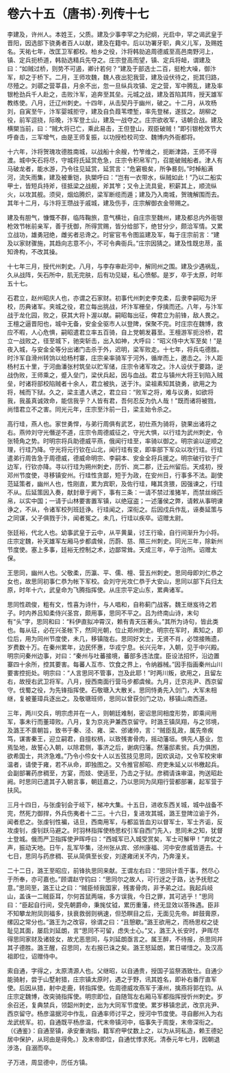 # 卷六十五（唐书）·列传十七

李建及，许州人。本姓王，父质。建及少事李罕之为纪纲，光启中，罕之谒武皇于晋阳，因选部下骁勇者百人以献，建及在籍中。后以功署牙职，典义儿军，及赐姓名。天祐七年，改匡卫军都校。柏乡之役，汴将韩勍追周德威至高邑南野河上，镇、定兵扼桥道，韩勍选精兵先夺之。庄宗登高而望，镇、定兵将衄，谓建及曰：“如贼过桥，则势不可遏，卿计若何？”建及于部选士二百，挺枪大噪，御汴军，却之于桥下。二月，王师攻魏，魏人夜出犯我营，建及设伏待之，扼其归路，尽殪之。刘鄩之营莘县，月余不出，忽一旦纵兵攻镇、定之营，军中腾乱，建及率银枪劲兵千人赴之，击败汴军，追奔至其垒。元城之战，建及首陷其阵，授天雄军教练使。八月，迁辽州刺史。十四年，从击契丹于幽州，破之。十二月，从攻杨刘，自寅至午，汴军婴城拒守，建及自负葭苇堙堑，率先登梯，遂拔之。胡柳之役，前军逗挠，际晚，汴军登土山，建及一战夺之。庄宗欲收军，诘朝合战。建及横槊当前，曰：“贼大将已亡，乘此易击，王但登山，观臣破贼！”即引银枪效节大呼奋击，三军增气，由是王师复振，以功授检校司空、魏博内外衙都将。

十六年，汴将贺瑰攻德胜南城，以战船十余艘，竹笮维之，扼断津路，王师不得渡。城中矢石将尽，守城将氏延赏危急，庄宗令积帛军门，召能破贼船者。津人有马破龙者，能水游，乃令往见延赏，延赏言：“危窘极矣，所争晷刻。”时棹船满河，流矢雨集，建及被重铠，执槊呼曰：“岂有一衣带水，纵贼如此！”乃以二船实甲士，皆短兵持斧，径抵梁之战舰，斧其笮；又令上流具瓮，积薪其上，顺流纵火，以攻其舰。须臾，烟焰腾炽，梁军断缆而遁；建及乃入南城，贺瑰解围而去。其年十二月，与汴将王瓒战于戚城，建及伤手，庄宗解御衣金带赐之。

建及有胆气，慷慨不群，临阵鞠旅，意气横壮，自庄宗至魏州，建及都总内外衙银枪效节帐前亲军，善于抚御，所得赏赐，皆分给部下，绝甘分少，颇洽军情。又累立战功，雄勇冠绝，雌劣者忌谗之。时宦官韦令图监建及军，每于庄宗前言：“建及以家财骤施，其趋向志意不小，不可令典衙兵。”庄宗因猜之。建及性既忠荩，虽知谗构，不改其操。

十七年三月，授代州刺史。八月，与李存审赴河中，解同州之围。建及少遇祸乱，久从战阵，矢石所中，肌无完肤，后有功见疑，私心愤郁。是岁，卒于太原，时年五十七。

石君立，赵州昭庆人也，亦谓之石家财。初事代州刺史李克柔，后隶李嗣昭为牙校，历典诸军。夹城之役，君立每出挑战，坏汴军栅垒，俘擒而还。八年，与汴军战于龙化园，败之，获其大将卜渥以献。嗣昭每出征，俾君立为前锋，敌人畏之。王檀之逼晋阳也，城中无备，安金全驱市人以登陴，保聚不完。时庄宗在魏博，救应不暇，人心危惧，嗣昭遣君立率五百骑，自上党朝发暮至。王檀游军扼汾桥，君立一战败之，径至城下，驰突斩击，出入如神，大呼曰：“昭义侍中大军至矣！”是夜入城，与安金全等分出诸门击杀于外，迟明，梁军败走。十七年，将兵屯德胜。时汴军自滑州转饷以给杨村寨，庄宗亲率骑军于河外，循岸而上，邀击之。汴人距杨村五十里，于河曲潘张村筑垒以贮军储，庄宗令诸军攻之。汴人设伏于要路，逆战伪败，王师乘之，蹙入垒门，梁伏兵起，因与血战。君立与镇州大将王钊陷入贼垒，时诸将部校陷贼者十余人，君立被执，送于汴。梁祖素知其骁勇，欲用之为将，械而下狱。久之，梁主遣人诱之，君立曰：“败军之将，难与议勇，如欲将我，我虽真诚效命，能信我乎？人皆有君，吾何忍反为仇人哉！”既而诸将被戮，尚惜君立不之害。同光元年，庄宗至汴前一日，梁主始令杀之。

高行珪，燕人也。家世勇悍，与弟行周俱有武艺，初仕燕为骑将，骁果出诸将之右。燕帅刘守光僭逆不道，庄宗令周德威征之，守光大惧，以行珪为武州刺史，令张犄角之势。时明宗将兵助德威平燕，俄闻行珪至，率骑以御之。明宗谕以逆顺之理，行珪乃降。守光将元行钦在山北，闻行珪有变，即率部下军众以攻行珪。行珪遣弟行周告急于周德威，德威命明宗、李嗣本、安金全将兵援之。明宗破行钦于广边军，行钦亦降。寻以行珪为朔州刺史，历忻、岚二郡，迁云州留后。天成初，授邓州节度使，寻移镇安州。行珪性贪鄙，短于为政，在安州日，行事多不法。副使范延策者，幽州人也，性刚直，累为宾职，及佐行珪，睹其贪猥，因强谏之，行珪不从。后延策因入奏，献封章于阙下，事有三条：一请不禁过淮猪羊，而禁丝绵匹帛，以实中国；一请于山林要害置军镇，以绝寇盗；一述藩侯之弊，请敕从事明谏诤之，不从，令诸军校列班廷诤。行珪闻之，深衔之。后因戍兵作乱，诬奏延策与之同谋，父子俱戮于汴，闻者冤之。未几，行珪以疾卒。诏赠太尉。

张廷裕，代北人也。幼事武皇于云中，从平黄巢，讨王行瑜，自行间渐升为小将。庄宗定魏，补天雄军左厢马步都虞候，历蔚、慈、隰三州刺史。同光三年，除新州节度使。塞上多事，廷裕无控制之术，边鄙常耸。天成三年，卒于治所。诏赠太保。

王思同，幽州人也。父敬柔，历瀛、平、儒、檀、营五州刺史。思同母即刘仁恭之女也，故思同初事仁恭为帐下军校。会刘守光攻仁恭于大安山，思同以部下兵归太原，时年十六，武皇命为飞腾指挥使。从庄宗平定山东，累典诸军。

思同性疏俊，粗有文，性喜为诗什，与人唱和，自称蓟门战客。魏王继岌待之若子。时内养吕知柔侍兴圣宫，颇用事，思同不平之。吕为终南山诗，末句有“头”字，思同和曰：“料伊直拟冲霄汉，赖有青天压著头。”其所为诗句，皆此类也。每从征，必在兴圣帐下，然同光朝，位止郑州刺史。明宗在军时，素知之，即位后，用为同州节度使，未几，移镇陇右。思同好文士，无贤不肖，必馆接贿遗，岁费数十万。在秦州累年，边民怀惠，华戎宁息。长兴元年，入朝，见于中兴殿。明宗问秦州边事，对曰：“秦州与吐蕃接境，蕃部多违法度。臣设法招怀，沿边置寨四十余所，控其要害。每蕃人互市、饮食之界上，令纳器械。”因手指画秦州山川要害控扼处。明宗曰：“人言思同不管事，岂及此耶！”时两川叛，欲用之，且留左右，故授右武卫将军。八月，授西南面行营马步都虞候。九月，迁京兆尹、西京留守。伐蜀之役，为先锋指挥使。石敬瑭入大散关。思同恃勇先入剑门，大军未相继，复被董璋兵逐出之。及敬瑭班师，思同以曾获剑门之功，移镇山南西道。

三年，两川交兵，明宗虑并在一人，则朝廷难制，密诏思同相度形势，即乘间用军，事未行而董璋败。八月，复为京兆尹兼西京留守。时潞王镇凤翔，与之邻境，及潞王不禀朝旨，致书于秦、泾、雍、梁、邠诸帅，言：“贼臣乱政，属先帝疾笃，谋害秦王，迎立嗣君，自擅权柄，以致残害骨肉，摇动藩垣。惧先人基业，忽焉坠地，故誓心入朝，以除君侧，事济之后，谢病归藩。然藩邸素贫。兵力俱困，欲希国士，共济急难。”乃令小伶女十人以五弦技见思同，因欢讽动，又令军校宋审温者，请使于雍，若不从命，即独图之。又令推官郝昭、府吏朱延乂以书檄起兵。会副部署药彦稠至，方宴，而妓、使适至，乃击之于狱。彦稠请诛审温，拘送昭赴阙。时思同已遣其子入朝言事，朝廷嘉之，乃以思同为凤翔行营都部署，起军营于扶风。

三月十四日，与张虔钊会于岐下，梯冲大集。十五日，进收东西关城，城中战备不完，然死力御捍，外兵伤夷者十二三。十六日，复进攻其城，潞王登陴泣谕于外，闻者悲之。张虔钊性褊，诘旦，西南用军，与都监皆血刃以督军士，军士齐诟，反攻虔钊，虔钊跃马避之。时羽林指挥使杨思权引军自西门先入，思同未之知，犹督士登城。俄而严卫指挥使尹晖呼曰：“西城军已入城受赏矣，军士可解甲！”弃仗之声，振动天地。日午，乱军毕集，泾州张从宾、邠州康福、河中安彦威皆遁去。十七日，思同与药彦稠、苌从简俱至长安，刘遂雍闭关不内，乃奔潼关。

二十二日，潞王至昭应，前锋执思同来献。王谓左右曰：“思同计乖于事，然尽心于所奉，亦可嘉也。”顾谓赵守钧曰：“思同尔之故人，可行迓之于路，达予抚慰之意。”思同至，潞王让之曰：“贼臣倾我国家，残害骨肉，非予弟之过。我起兵岐山，盖诛一二贼臣耳，尔何首鼠两端，多方误我，今日之罪，其可逃乎！”思同曰：“臣起自行间，受先朝爵命，秉旄仗钺，累历重藩，终无显效以答殊遇。臣非不知攀龙附凤则福多，扶衰救弱则祸速，但恐瞑目之后，无面见先帝。衅鼓膏原，缧囚之常分也。”潞王为之改容，徐谓之曰：“且憩歇。”潞王欲用之，而杨思权之徒耻见其面，屡启刘延朗，言“思同不可留，虑失士心。”又，潞王入长安时，尹晖尽得思同家财及诸妓女，故尤恶思同，与刘延朗亟言之。属王醉，不待报，杀思同并其子德胜。潞王醒，召思同，左右报已诛之矣。潞王怒延朗，累日嗟惜之。及汉高祖即位，诏赠侍中。

索自通，字得之，太原清源人也。父继昭，以自通贵，授国子监祭酒致仕。自通少能骑射，尝于山墅射猎，庄宗镇太原时，遇之于野，讯其姓名，即补右番厅直军使。后因从猎，射中走鹿，转指挥使。佐周德威攻燕军于涿州，擒燕将郭在钧。从庄宗定魏博，改突骑指挥使。明宗即位，自随驾左右厢马军都指挥授忻州刺史。岁余召还，复典禁兵，领韶州刺史，出为大同军节度使。累岁移镇忠武，改京兆尹、西京留守。杨彦温据河中作乱，自通率师讨平之，授河中节度使。寻自鄜州入为右龙武统军。初，自通既平杨彦温，代末帝镇河中，临事失于周旋，末帝深衔之。（《通鉴》：自通至镇，承安重诲指，籍军府甲仗数上之，以为从珂私造，赖王德妃居中保护，从珂由是得免。）及末帝即位，自通忧悸求死。清泰元年七月，因朝退涉洛，自溺而卒。

子万进，周显德中，历任方镇。
